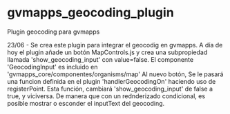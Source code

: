 # gvmapps_geocoding_plugin
Plugin geocoding para gvmapps 

23/06 - Se crea este plugin para integrar el geocodig en gvmapps. 
  A día de hoy el plugin añade un botón MapControls.js y crea una subpropiedad llamada 'show_geocoding_input' con value=false. 
  El componente 'GeocodingInput' es incluido en 'gvmapps_core/componentes/organisms/map'
  Al nuevo botón, Se le pasará una funcion definida en el plugin 'handlerGeocodingOn' haciendo uso de registerPoint. Esta función, 
  cambiará 'show_geocoding_input' de false a true, y viciversa. De manera que con un rednderizado condicional, es posible mostrar o esconder
  el inputText del geocoding.
